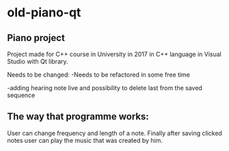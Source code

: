 # old-piano-qt
## Piano project
Project made for C++ course in University in 2017 in C++ language in Visual Studio with Qt library. 

Needs to be changed:
-Needs to be refactored in some free time 

-adding hearing note live and possibility to delete last from the saved sequence

## The way that programme works: 
User can change frequency and length of a note. Finally after saving clicked notes user can play the music that was created by him.
